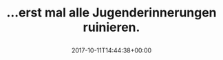 ---
retweeted: false
source: <a href="https://about.twitter.com/products/tweetdeck" rel="nofollow">TweetDeck</a>
entities:
  user_mentions: []
  urls: []
  symbols: []
  media:
  - expanded_url: https://twitter.com/bascht/status/918125192437796865/photo/1
    indices:
    - '45'
    - '68'
    url: https://t.co/JsGSy6PKV4
    media_url: http://pbs.twimg.com/media/DL3V7uGWAAA3C29.jpg
    id_str: '918125121017085952'
    id: '918125121017085952'
    media_url_https: https://pbs.twimg.com/media/DL3V7uGWAAA3C29.jpg
    sizes:
      medium:
        w: '1200'
        h: '1028'
        resize: fit
      small:
        w: '680'
        h: '583'
        resize: fit
      thumb:
        w: '150'
        h: '150'
        resize: crop
      large:
        w: '1369'
        h: '1173'
        resize: fit
    type: photo
    display_url: pic.twitter.com/JsGSy6PKV4
  hashtags: []
display_text_range:
- '0'
- '68'
favorite_count: '5'
id_str: '918125192437796865'
truncated: false
retweet_count: '0'
id: '918125192437796865'
possibly_sensitive: false
created_at: Wed Oct 11 14:44:38 +0000 2017
favorited: false
full_text: "…erst mal alle Jugenderinnerungen ruinieren."
lang: de
extended_entities:
  media:
  - expanded_url: https://twitter.com/bascht/status/918125192437796865/photo/1
    indices:
    - '45'
    - '68'
    url: https://t.co/JsGSy6PKV4
    media_url: http://pbs.twimg.com/media/DL3V7uGWAAA3C29.jpg
    id_str: '918125121017085952'
    id: '918125121017085952'
    media_url_https: https://pbs.twimg.com/media/DL3V7uGWAAA3C29.jpg
    sizes:
      medium:
        w: '1200'
        h: '1028'
        resize: fit
      small:
        w: '680'
        h: '583'
        resize: fit
      thumb:
        w: '150'
        h: '150'
        resize: crop
      large:
        w: '1369'
        h: '1173'
        resize: fit
    type: photo
    display_url: pic.twitter.com/JsGSy6PKV4
tags:
- pesos/twitter
date: '2017-10-11T14:44:38+00:00'
src: https://twitter.com/bascht/status/918125192437796865
original_url: https://twitter.com/bascht/status/918125192437796865
type: twitter_tweet
media_url: https://img.bascht.com/twitter/pbs.twimg.com/media/DL3V7uGWAAA3C29.jpg
text: "…erst mal alle Jugenderinnerungen ruinieren."
title: "…erst mal alle Jugenderinnerungen ruinieren.\n"

---